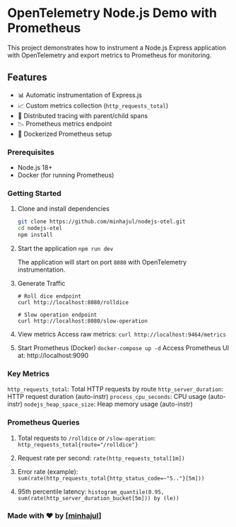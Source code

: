 # OpenTelemetry Node.js Demo with Prometheus

This project demonstrates how to instrument a Node.js Express application with OpenTelemetry and export metrics to Prometheus for monitoring.

## Features

- 📊 Automatic instrumentation of Express.js
- 📈 Custom metrics collection (`http_requests_total`)
- 🔭 Distributed tracing with parent/child spans
- 📉 Prometheus metrics endpoint
- 🐳 Dockerized Prometheus setup

### Prerequisites
- Node.js 18+
- Docker (for running Prometheus)

### Getting Started

1. Clone and install dependencies
    ```bash
    git clone https://github.com/minhajul/nodejs-otel.git
    cd nodejs-otel
    npm install
    ```

2. Start the application
    ```npm run dev```

    The application will start on port `8080` with OpenTelemetry instrumentation.

3. Generate Traffic
    ```
    # Roll dice endpoint
    curl http://localhost:8080/rolldice
    
    # Slow operation endpoint
    curl http://localhost:8080/slow-operation
    ```

4. View metrics
   Access raw metrics:
   ```curl http://localhost:9464/metrics```

5. Start Prometheus (Docker)
   ```docker-compose up -d```
   Access Prometheus UI at: http://localhost:9090


### Key Metrics
`http_requests_total`: Total HTTP requests by route
`http_server_duration`:	HTTP request duration (auto-instr)
`process_cpu_seconds`:	CPU usage (auto-instr)
`nodejs_heap_space_size`: Heap memory usage (auto-instr)

### Prometheus Queries
1. Total requests to `/rolldice` or `/slow-operation`:
    ```http_requests_total{route="/rolldice"}```

2. Request rate per second:
    ```rate(http_requests_total[1m])```

3. Error rate (example):
    ```sum(rate(http_requests_total{http_status_code=~"5.."}[5m]))```

4. 95th percentile latency:
    ```histogram_quantile(0.95, sum(rate(http_server_duration_bucket[5m])) by (le))```

### Made with ❤️ by [[minhajul](https://github.com/minhajul)]